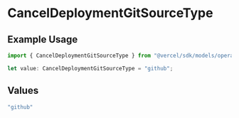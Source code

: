# CancelDeploymentGitSourceType

## Example Usage

```typescript
import { CancelDeploymentGitSourceType } from "@vercel/sdk/models/operations";

let value: CancelDeploymentGitSourceType = "github";
```

## Values

```typescript
"github"
```